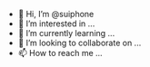 - 👋 Hi, I’m @suiphone
- 👀 I’m interested in ...
- 🌱 I’m currently learning ...
- 💞️ I’m looking to collaborate on ...
- 📫 How to reach me ...

<!---
suiphone/suiphone is a ✨ special ✨ repository because its `README.md` (this file) appears on your GitHub profile.
You can click the Preview link to take a look at your changes.
--->
